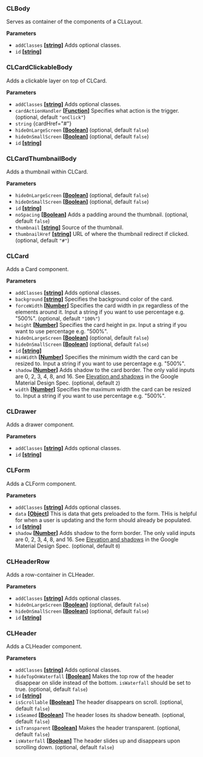 ### CLBody



Serves as container of the components of a CLLayout.

**Parameters**

-   `addClasses` **\[[string](https://developer.mozilla.org/en-US/docs/Web/JavaScript/Reference/Global_Objects/String)]** Adds optional classes.
-   `id` **\[[string](https://developer.mozilla.org/en-US/docs/Web/JavaScript/Reference/Global_Objects/String)]**

### CLCardClickableBody



Adds a clickable layer on top of CLCard.

**Parameters**

-   `addClasses` **\[[string](https://developer.mozilla.org/en-US/docs/Web/JavaScript/Reference/Global_Objects/String)]** Adds optional classes.
-   `cardActionHandler` **\[[Function](https://developer.mozilla.org/en-US/docs/Web/JavaScript/Reference/Statements/function)]** Specifies what action is the trigger. (optional, default `"onClick"`)
-   `string`  {cardHref="#"}
-   `hideOnLargeScreen` **\[[Boolean](https://developer.mozilla.org/en-US/docs/Web/JavaScript/Reference/Global_Objects/Boolean)]**  (optional, default `false`)
-   `hideOnSmallScreen` **\[[Boolean](https://developer.mozilla.org/en-US/docs/Web/JavaScript/Reference/Global_Objects/Boolean)]**  (optional, default `false`)
-   `id` **\[[string](https://developer.mozilla.org/en-US/docs/Web/JavaScript/Reference/Global_Objects/String)]**

### CLCardThumbnailBody



Adds a thumbnail within CLCard.

**Parameters**

-   `hideOnLargeScreen` **\[[Boolean](https://developer.mozilla.org/en-US/docs/Web/JavaScript/Reference/Global_Objects/Boolean)]**  (optional, default `false`)
-   `hideOnSmallScreen` **\[[Boolean](https://developer.mozilla.org/en-US/docs/Web/JavaScript/Reference/Global_Objects/Boolean)]**  (optional, default `false`)
-   `id` **\[[string](https://developer.mozilla.org/en-US/docs/Web/JavaScript/Reference/Global_Objects/String)]**
-   `noSpacing` **\[[Boolean](https://developer.mozilla.org/en-US/docs/Web/JavaScript/Reference/Global_Objects/Boolean)]** Adds a padding around the thumbnail. (optional, default `false`)
-   `thumbnail` **\[[string](https://developer.mozilla.org/en-US/docs/Web/JavaScript/Reference/Global_Objects/String)]** Source of the thumbnail.
-   `thumbnailHref` **\[[string](https://developer.mozilla.org/en-US/docs/Web/JavaScript/Reference/Global_Objects/String)]** URL of where the thumbnail redirect if clicked. (optional, default `"#"`)

### CLCard



Adds a Card component.

**Parameters**

-   `addClasses` **\[[string](https://developer.mozilla.org/en-US/docs/Web/JavaScript/Reference/Global_Objects/String)]** Adds optional classes.
-   `background` **\[[string](https://developer.mozilla.org/en-US/docs/Web/JavaScript/Reference/Global_Objects/String)]** Specifies the background color of the card.
-   `forceWidth` **\[[Number](https://developer.mozilla.org/en-US/docs/Web/JavaScript/Reference/Global_Objects/Number)]** Specifies the card width in px regardless of the elements around it. Input a string if you want to use percentage e.g. "500%". (optional, default `"100%"`)
-   `height` **\[[Number](https://developer.mozilla.org/en-US/docs/Web/JavaScript/Reference/Global_Objects/Number)]** Specifies the card height in px. Input a string if you want to use percentage e.g. "500%".
-   `hideOnLargeScreen` **\[[Boolean](https://developer.mozilla.org/en-US/docs/Web/JavaScript/Reference/Global_Objects/Boolean)]**  (optional, default `false`)
-   `hideOnSmallScreen` **\[[Boolean](https://developer.mozilla.org/en-US/docs/Web/JavaScript/Reference/Global_Objects/Boolean)]**  (optional, default `false`)
-   `id` **\[[string](https://developer.mozilla.org/en-US/docs/Web/JavaScript/Reference/Global_Objects/String)]**
-   `minWidth` **\[[Number](https://developer.mozilla.org/en-US/docs/Web/JavaScript/Reference/Global_Objects/Number)]** Specifies the minimum width the card can be resized to. Input a string if you want to use percentage e.g. "500%".
-   `shadow` **\[[Number](https://developer.mozilla.org/en-US/docs/Web/JavaScript/Reference/Global_Objects/Number)]** Adds shadow to the card border. The only valid inputs are 0, 2, 3, 4, 8, and 16. See [Elevation and shadows](https://material.google.com/what-is-material/elevation-shadows.html) in the Google Material Design Spec. (optional, default `2`)
-   `width` **\[[Number](https://developer.mozilla.org/en-US/docs/Web/JavaScript/Reference/Global_Objects/Number)]** Specifies the maximum width the card can be resized to. Input a string if you want to use percentage e.g. "500%".

### CLDrawer



Adds a drawer component.

**Parameters**

-   `addClasses` **\[[string](https://developer.mozilla.org/en-US/docs/Web/JavaScript/Reference/Global_Objects/String)]** Adds optional classes.
-   `id` **\[[string](https://developer.mozilla.org/en-US/docs/Web/JavaScript/Reference/Global_Objects/String)]**

### CLForm



Adds a CLForm component.

**Parameters**

-   `addClasses` **\[[string](https://developer.mozilla.org/en-US/docs/Web/JavaScript/Reference/Global_Objects/String)]** Adds optional classes.
-   `data` **\[[Object](https://developer.mozilla.org/en-US/docs/Web/JavaScript/Reference/Global_Objects/Object)]** This is data that gets preloaded to the form. THis is helpful for when a user is updating and the form should already be populated.
-   `id` **\[[string](https://developer.mozilla.org/en-US/docs/Web/JavaScript/Reference/Global_Objects/String)]**
-   `shadow` **\[[Number](https://developer.mozilla.org/en-US/docs/Web/JavaScript/Reference/Global_Objects/Number)]** Adds shadow to the form border. The only valid inputs are 0, 2, 3, 4, 8, and 16. See [Elevation and shadows](https://material.google.com/what-is-material/elevation-shadows.html) in the Google Material Design Spec. (optional, default `0`)

### CLHeaderRow



Adds a row-container in CLHeader.

**Parameters**

-   `addClasses` **\[[string](https://developer.mozilla.org/en-US/docs/Web/JavaScript/Reference/Global_Objects/String)]** Adds optional classes.
-   `hideOnLargeScreen` **\[[Boolean](https://developer.mozilla.org/en-US/docs/Web/JavaScript/Reference/Global_Objects/Boolean)]**  (optional, default `false`)
-   `hideOnSmallScreen` **\[[Boolean](https://developer.mozilla.org/en-US/docs/Web/JavaScript/Reference/Global_Objects/Boolean)]**  (optional, default `false`)
-   `id` **\[[string](https://developer.mozilla.org/en-US/docs/Web/JavaScript/Reference/Global_Objects/String)]**

### CLHeader



Adds a CLHeader component.

**Parameters**

-   `addClasses` **\[[string](https://developer.mozilla.org/en-US/docs/Web/JavaScript/Reference/Global_Objects/String)]** Adds optional classes.
-   `hideTopOnWaterfall` **\[[Boolean](https://developer.mozilla.org/en-US/docs/Web/JavaScript/Reference/Global_Objects/Boolean)]** Makes the top row of the header disappear on slide instead of the bottom. `isWaterfall` should be set to true. (optional, default `false`)
-   `id` **\[[string](https://developer.mozilla.org/en-US/docs/Web/JavaScript/Reference/Global_Objects/String)]**
-   `isScrollable` **\[[Boolean](https://developer.mozilla.org/en-US/docs/Web/JavaScript/Reference/Global_Objects/Boolean)]** The header disappears on scroll. (optional, default `false`)
-   `isSeamed` **\[[Boolean](https://developer.mozilla.org/en-US/docs/Web/JavaScript/Reference/Global_Objects/Boolean)]** The header loses its shadow beneath. (optional, default `false`)
-   `isTransparent` **\[[Boolean](https://developer.mozilla.org/en-US/docs/Web/JavaScript/Reference/Global_Objects/Boolean)]** Makes the header transparent. (optional, default `false`)
-   `isWaterfall` **\[[Boolean](https://developer.mozilla.org/en-US/docs/Web/JavaScript/Reference/Global_Objects/Boolean)]** The header slides up and disappears upon scrolling down. (optional, default `false`)
